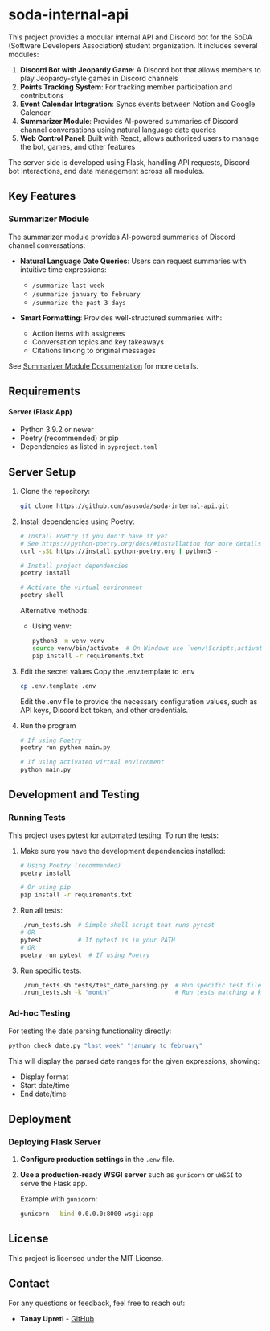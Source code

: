 # soda-internal-api
This project provides a modular internal API and Discord bot for the SoDA (Software Developers Association) student organization. It includes several modules:

1. **Discord Bot with Jeopardy Game**: A Discord bot that allows members to play Jeopardy-style games in Discord channels
2. **Points Tracking System**: For tracking member participation and contributions
3. **Event Calendar Integration**: Syncs events between Notion and Google Calendar
4. **Summarizer Module**: Provides AI-powered summaries of Discord channel conversations using natural language date queries
5. **Web Control Panel**: Built with React, allows authorized users to manage the bot, games, and other features

The server side is developed using Flask, handling API requests, Discord bot interactions, and data management across all modules.

## Key Features

### Summarizer Module
The summarizer module provides AI-powered summaries of Discord channel conversations:

- **Natural Language Date Queries**: Users can request summaries with intuitive time expressions:
  - `/summarize last week`
  - `/summarize january to february`
  - `/summarize the past 3 days`

- **Smart Formatting**: Provides well-structured summaries with:
  - Action items with assignees
  - Conversation topics and key takeaways
  - Citations linking to original messages

See [Summarizer Module Documentation](modules/summarizer/README.md) for more details.

## Requirements

#### Server (Flask App)
- Python 3.9.2 or newer
- Poetry (recommended) or pip
- Dependencies as listed in `pyproject.toml`


## Server Setup
1. Clone the repository:
   ```bash
   git clone https://github.com/asusoda/soda-internal-api.git
   ```
2. Install dependencies using Poetry:
   ```bash
   # Install Poetry if you don't have it yet
   # See https://python-poetry.org/docs/#installation for more details
   curl -sSL https://install.python-poetry.org | python3 -
   
   # Install project dependencies
   poetry install
   
   # Activate the virtual environment
   poetry shell
   ```
   
   Alternative methods:
   - Using venv:
     ```bash
     python3 -m venv venv
     source venv/bin/activate  # On Windows use `venv\Scripts\activate`
     pip install -r requirements.txt
     ```
4. Edit the secret values
  Copy the .env.template to .env
      ```bash
      cp .env.template .env
      ```
      Edit the .env file to provide the necessary configuration values, such as API keys, Discord bot token, and other credentials.

5. Run the program 
      ```bash
      # If using Poetry
      poetry run python main.py
      
      # If using activated virtual environment
      python main.py
      ```

## Development and Testing

### Running Tests

This project uses pytest for automated testing. To run the tests:

1. Make sure you have the development dependencies installed:
   ```bash
   # Using Poetry (recommended)
   poetry install
   
   # Or using pip
   pip install -r requirements.txt
   ```

2. Run all tests:
   ```bash
   ./run_tests.sh  # Simple shell script that runs pytest
   # OR
   pytest          # If pytest is in your PATH
   # OR
   poetry run pytest  # If using Poetry
   ```

3. Run specific tests:
   ```bash
   ./run_tests.sh tests/test_date_parsing.py  # Run specific test file
   ./run_tests.sh -k "month"                  # Run tests matching a keyword
   ```

### Ad-hoc Testing

For testing the date parsing functionality directly:

```bash
python check_date.py "last week" "january to february"
```

This will display the parsed date ranges for the given expressions, showing:
- Display format
- Start date/time
- End date/time

## Deployment

### Deploying Flask Server

1. **Configure production settings** in the `.env` file.
2. **Use a production-ready WSGI server** such as `gunicorn` or `uWSGI` to serve the Flask app.

   Example with `gunicorn`:
   ```bash
   gunicorn --bind 0.0.0.0:8000 wsgi:app
   ```

## License

This project is licensed under the MIT License. 

## Contact

For any questions or feedback, feel free to reach out:

- **Tanay Upreti** - [GitHub](https://github.com/code-wolf-byte)
